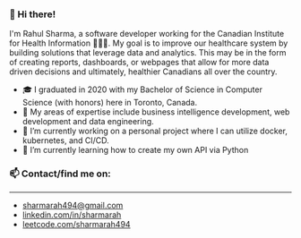 ### 👋 Hi there! 

I'm Rahul Sharma, a software developer working for the Canadian Institute for Health Information 🍁👨‍⚕️. My goal is to improve our healthcare system by building solutions that leverage data and analytics. This may be in the form of creating reports, dashboards, or webpages that allow for more data driven decisions and ultimately, healthier Canadians all over the country. 

- 🎓 I graduated in 2020 with my Bachelor of Science in Computer Science (with honors) here in Toronto, Canada.
- 💼 My areas of expertise include business intelligence development, web development and data engineering.
- 🔭 I’m currently working on a personal project where I can utilize docker, kubernetes, and CI/CD. 
- 🌱 I’m currently learning how to create my own API via Python

### 📫 Contact/find me on:
---
- [sharmarah494@gmail.com](sharmarah494@gmail.com)
- [linkedin.com/in/sharmarah](https://www.linkedin.com/in/sharmarah/)
- [leetcode.com/sharmarah494](https://leetcode.com/sharmarah494/)
